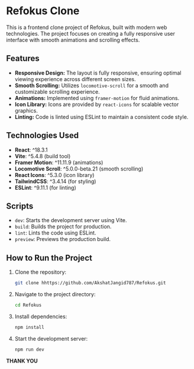 # Refokus Clone

This is a frontend clone project of Refokus, built with modern web technologies. The project focuses on creating a fully responsive user interface with smooth animations and scrolling effects.

## Features

- **Responsive Design:** The layout is fully responsive, ensuring optimal viewing experience across different screen sizes.
- **Smooth Scrolling:** Utilizes `locomotive-scroll` for a smooth and customizable scrolling experience.
- **Animations:** Implemented using `framer-motion` for fluid animations.
- **Icon Library:** Icons are provided by `react-icons` for scalable vector graphics.
- **Linting:** Code is linted using ESLint to maintain a consistent code style.

## Technologies Used

- **React**: ^18.3.1
- **Vite**: ^5.4.8 (build tool)
- **Framer Motion**: ^11.11.9 (animations)
- **Locomotive Scroll**: ^5.0.0-beta.21 (smooth scrolling)
- **React Icons**: ^5.3.0 (icon library)
- **TailwindCSS**: ^3.4.14 (for styling)
- **ESLint**: ^9.11.1 (for linting)

## Scripts

- `dev`: Starts the development server using Vite.
- `build`: Builds the project for production.
- `lint`: Lints the code using ESLint.
- `preview`: Previews the production build.

## How to Run the Project

1. Clone the repository:
   ```bash
   git clone hhttps://github.com/AkshatJangid787/Refokus.git

2. Navigate to the project directory:
   ```bash
   cd Refokus

3. Install dependencies:
   ```bash
   npm install

4. Start the development server:
   ```bash
   npm run dev


**THANK YOU**